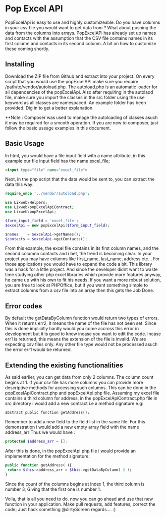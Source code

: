 # Pop Excel API 

PopExcelApi is easy to use and highly customizeable. Do you have columns in your csv file you would want to get data from ? What about pushing the data from the columns into arrays. 
PopExcelAPi has already set up names and contacts with the assumption that the CSV file contains names in its first column and contacts in its second column. A bit on how to customize these coming shortly. 

## Installing 
Download the ZIP file from Github and extract into your project. On every script that you would use the popExcelAPI make sure you require /path/to/vendor/autoload.php. The autoload.php is an automatic loader for all dependencies of the popExcelApi. Also after requiring in the autolaod file, make sure you import the classes in the src folder using the use keyword as all classes are namespaced. An example folder has been provided. Dig in to get a better explanation.   

**Note : Composer was used to manage the autoloading of classes asuch it may be required for a smooth operation. If you are new to composer, just follow the basic useage examples in this document. 

## Basic Usage 
In html, you would have a file input field with a name attribute, in this example our file input field has the name excel_file; 

```html
<input type="file" name="excel_file">
```

Next, in the php script that the data would be sent to, you can extract the data this way: 

```php
require_once '../vendor/autoload.php';

use Lixweb\Helpers;
use Lixweb\popExcelApiContract; 
use Lixweb\popExcelApi; 

$form_input_field = 'excel_file'; 
$excelApi = new popExcelApi($form_input_field);

$names    = $excelApi->getNames();
$contacts = $excelApi->getContacts(); 
```
From this example, the excel file contains in its first column names, and the second columnn contacts and i bet, the trend is becoming clear. In your project you may have columns like first_name, last_name, address etc... For those applications you would have to expand the code a bit. This library was a hack for a little project. And since the developer didnt want to waste time studying other php excel libraries which provide more features anyway, he came up with his own to fit his needs. If you want a more robust solution, you are free to look at PHPOffice, but if you want something simple to extract columns from a csv file into an array then this gets the Job Done. 


## Error codes 
By default the getDataByColumn function would return two types of errors. When it returns err2, it means the name of the file has not been set. Since this is done implicitly hardly would you come accross this error in development but it is good to know incase you want to edit the code. Incase err1 is returned, this means the extension of the file is invalid. We are expecting csv files only. Any other file type would not be processed asuch the error err1 would be returned. 

## Extending the existing functionalities 
As said earlier, you can get data from only 2 columns. The column count begins at 1. If your csv file has more columns you can provide more descriptive methods for accessing such columns. This can be done in the popExcelApiContract.php and popExcelApi.php file. Assuming my excel file contains a third column for address, in the popExcelApiContract.php file in src directory i would add a new contract i.e a method signature e.g:

```
abstract public function getAddress();
```

Remember to add a new field to the field list in the same file. For this demonstration i would add a new empty array field with the name address_arr
Thus we would have :

```php 
protected $address_arr = []; 
```
After this is done, in the popExcelApi.php file i would provide an implementation for the method signature: 

```php 
public function getAddress( ){
 return $this->address_arr = $this->getDataByColumn( 3 );
}
```
Since the count of the columns begins at index 1, the third column is number 3, Giving that the first one is number 1. 

Voila, that is all you need to do, now you can go ahead and use that new function in your application. Make pull requests, add features, correct the code; Just hack something @dirtyScreen regards.... :)
